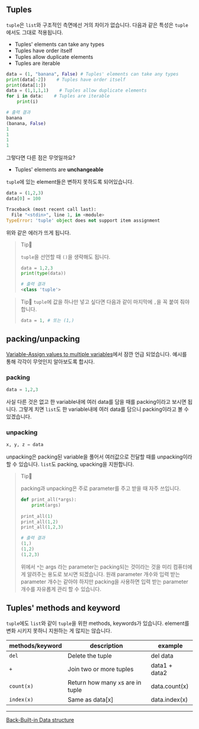 ## Tuples

`tuple`은 `list`와 구조적인 측면에선 거의 차이가 없습니다. 다음과 같은 특성은 `tuple`에서도 그대로 적용됩니다.

- Tuples' elements can take any types
- Tuples have order itself
- Tuples allow duplicate elements
- Tuples are iterable

```python
data = (1, "banana", False) # Tuples' elements can take any types
print(data[-2])    # Tuples have order itself
print(data[1:])    
data = (1,1,1,1)    # Tuples allow duplicate elements
for i in data:    # Tuples are iterable
    print(i)
```

```python
# 출력 결과
banana
(banana, False)
1
1
1
1
```

그렇다면 다른 점은 무엇일까요?

- Tuples' elements are **unchangeable**

`tuple`에 있는 element들은 변하지 못하도록 되어있습니다. 

```python
data = (1,2,3)
data[0] = 100
```

```python
Traceback (most recent call last):
  File "<stdin>", line 1, in <module>
TypeError: 'tuple' object does not support item assignment
```

위와 같은 에러가 뜨게 됩니다. 

> Tip👀
>
>`tuple`을 선언할 때 `()`을 생략해도 됩니다.
>
>```python
>data = 1,2,3
>print(type(data))
>```
>
>```python
># 출력 결과
><class 'tuple'>
>```

> Tip👀
>`tuple`에 값을 하나만 넣고 싶다면 다음과 같이 마지막에 `,`을 꼭 붙여 줘야 합니다.
>
>```python
>data = 1, # 또는 (1,)
>```

## packing/unpacking

[Variable-Assign values to multiple variables](./Variables.md#Assign-values-to-multiple-variables)에서 잠깐 언급 되었습니다. 예시를 통해 각각이 무엇인지 알아보도록 합시다.

### packing

```python
data = 1,2,3
```

사실 다른 것은 없고 한 variable내에 여러 data를 담을 때를 packing이라고 보시면 됩니다. 그렇게 치면 `list`도 한 variable내에 여러 data를 담으니 packing이라고 볼 수 있겠습니다.

### unpacking

```python
x, y, z = data
```

unpacking은 packing된 variable을 풀어서 여러값으로 전달할 때를 unpacking이라 할 수 있습니다. `list`도 packing, upacking을 지원합니다. 

> Tip👀
>
> packing과 unpacking은 주로 parameter를 주고 받을 때 자주 쓰입니다.
>
> ```python
> def print_all(*args):
>     print(args)
>         
> print_all(1)
> print_all(1,2) 
> print_all(1,2,3)
> ```
>
> ```python
> # 출력 결과
> (1,)
> (1,2)
> (1,2,3)
> ```
>
> 위에서 `*`는 args 라는 parameter는 packing되는 것이라는 것을 미리 컴퓨터에게 알려주는 용도로 보시면 되겠습니다. 원래 parameter 개수와 입력 받는 parameter 개수는 같아야 하지만 packing을 사용하면 입력 받는 parameter 개수를 자유롭게 관리 할 수 있습니다.

## Tuples' methods and keyword

`tuple`에도 `list`와 같이 `tuple`을 위한 methods, keywords가 있습니다. element를 변화 시키지 못하니 지원하는 게 많지는 않습니다.

| methods/keyword | description                       | example       |
| --------------- | --------------------------------- | ------------- |
| `del`           | Delete the tuple                  | del data      |
| `+`             | Join two or more tuples           | data1 + data2 |
| `count(x)`      | Return how many `x`s are in tuple | data.count(x) |
| `index(x)`      | Same as data[x]                   | data.index(x) |

---

[Back-Built-in Data structure](./Built-in-Data-structure.md)